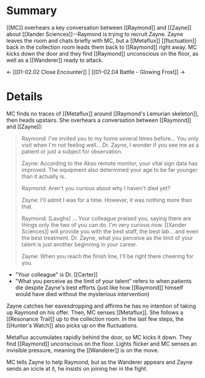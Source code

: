 # Summary
[[MC]] overhears a key conversation between [[Raymond]] and [[Zayne]] about [[Xander Sciences]]--Raymond is trying to recruit Zayne. Zayne leaves the room and chats briefly with MC, but a [[Metaflux]] [[fluctuation]] back in the collection room leads them back to [[Raymond]] right away. MC kicks down the door and they find [[Raymond]] unconscious on the floor, as well as a [[Wanderer]] ready to attack.

← [[01-02.02 Close Encounter]] | [[01-02.04 Battle - Glowing Frost]] →
# Details
MC finds no traces of [[Metaflux]] around [[Raymond's Lemurian skeleton]], then heads upstairs. She overhears a conversation between [[Raymond]] and [[Zayne]]:

> Raymond: I've invited you to my home several times before... You only visit when I'm not feeling well... Dr. Zayne, I wonder if you see me as a patient or just a subject for observation.
> 
> Zayne: According to the Akso remote monitor, your vital sign data has improved. The equipment also determined your age to be far younger than it actually is.
> 
> Raymond: Aren't you curious about why I haven't died yet?
> 
> Zayne: I'll admit I was for a time. However, it was nothing more than that.
> 
> Raymond: [Laughs] ... Your colleague praised you, saying there are things only the two of you can do. I'm very curious now. [[Xander Sciences]] will provide you with the best staff, the best lab... and even the best treatment. Dr. Zayne, what you perceive as the limit of your talent is just another beginning in your career.
> 
> Zayne: When you reach the finish line, I'll be right there cheering for you.
* "Your colleague" is Dr. [[Carter]]
* "What you perceive as the limit of your talent" refers to when patients die despite Zayne's best efforts (just like how [[Raymond]] himself would have died without the mysterious intervention)

Zayne catches her eavesdropping and affirms he has no intention of taking up Raymond on his offer. Then, MC senses [[Metaflux]]. She follows a [[Resonance Trail]] up to the collection room. In the last few steps, the [[Hunter's Watch]] also picks up on the fluctuations.

Metaflux accumulates rapidly behind the door, so MC kicks it down. They find [[Raymond]] unconscious on the floor. Lights flicker and MC senses an invisible pressure, meaning the [[Wanderer]] is on the move.

MC tells Zayne to help Raymond, but as the Wanderer appears and Zayne sends an icicle at it, he insists on joining her in the fight.




